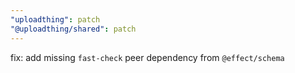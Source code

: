```yaml
---
"uploadthing": patch
"@uploadthing/shared": patch
---
```


fix: add missing `fast-check` peer dependency from `@effect/schema`
